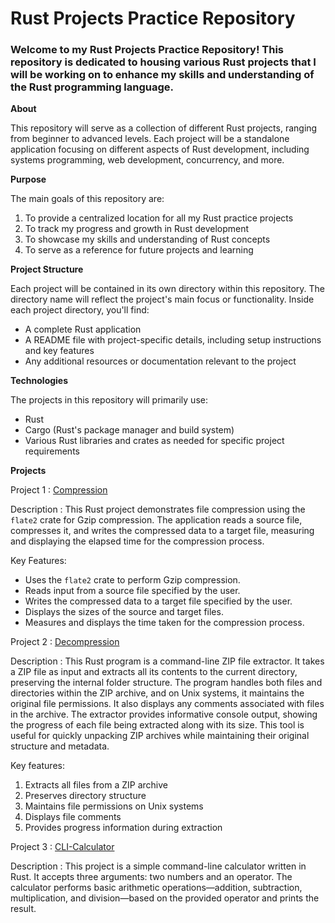 # Rust Projects Practice Repository

### Welcome to my Rust Projects Practice Repository! This repository is dedicated to housing various Rust projects that I will be working on to enhance my skills and understanding of the Rust programming language.

**About**

This repository will serve as a collection of different Rust projects, ranging from beginner to advanced levels. Each project will be a standalone application focusing on different aspects of Rust development, including systems programming, web development, concurrency, and more.

**Purpose**

The main goals of this repository are:

1. To provide a centralized location for all my Rust practice projects
2. To track my progress and growth in Rust development
3. To showcase my skills and understanding of Rust concepts
4. To serve as a reference for future projects and learning

**Project Structure**

Each project will be contained in its own directory within this repository. The directory name will reflect the project's main focus or functionality. Inside each project directory, you'll find:

- A complete Rust application
- A README file with project-specific details, including setup instructions and key features
- Any additional resources or documentation relevant to the project

**Technologies**

The projects in this repository will primarily use:

- Rust
- Cargo (Rust's package manager and build system)
- Various Rust libraries and crates as needed for specific project requirements

**Projects**

Project 1 : [Compression](https://github.com/vasanthgx/compress_project)

Description : This Rust project demonstrates file compression using the `flate2` crate for Gzip compression. The application reads a source file, compresses it, and writes the compressed data to a target file, measuring and displaying the elapsed time for the compression process.

Key Features:

- Uses the `flate2` crate to perform Gzip compression.
- Reads input from a source file specified by the user.
- Writes the compressed data to a target file specified by the user.
- Displays the sizes of the source and target files.
- Measures and displays the time taken for the compression process.



Project 2 : [Decompression](https://github.com/vasanthgx/decompress_project)

Description : This Rust program is a command-line ZIP file extractor. It takes a ZIP file as input and extracts all its contents to the current directory, preserving the internal folder structure. The program handles both files and directories within the ZIP archive, and on Unix systems, it maintains the original file permissions. It also displays any comments associated with files in the archive. The extractor provides informative console output, showing the progress of each file being extracted along with its size. This tool is useful for quickly unpacking ZIP archives while maintaining their original structure and metadata.

Key features:
1. Extracts all files from a ZIP archive
2. Preserves directory structure
3. Maintains file permissions on Unix systems
4. Displays file comments
5. Provides progress information during extraction


Project 3 : [CLI-Calculator](https://github.com/vasanthgx/cli-calculator-rust)

Description : This project is a simple command-line calculator written in Rust. It accepts three arguments: two numbers and an operator. The calculator performs basic arithmetic operations—addition, subtraction, multiplication, and division—based on the provided operator and prints the result.



